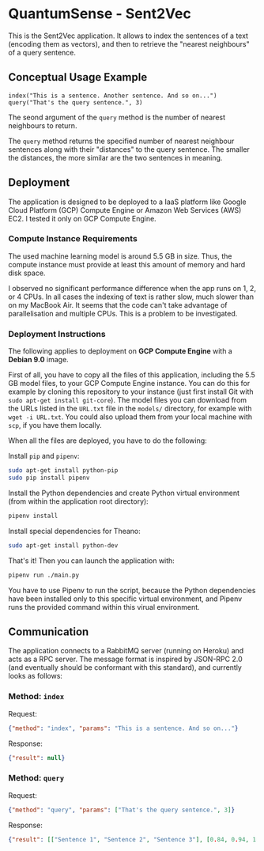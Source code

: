 # QuantumSense - Sent2Vec

This is the Sent2Vec application. It allows to index the sentences of a text (encoding them as vectors), and then to retrieve the "nearest neighbours" of a query sentence.

## Conceptual Usage Example

~~~
index("This is a sentence. Another sentence. And so on...")
query("That's the query sentence.", 3)
~~~

The seond argument of the `query` method is the number of nearest neighbours to return.

The `query` method returns the specified number of nearest neighbour sentences along with their "distances" to the query sentence. The smaller the distances, the more similar are the two sentences in meaning.

## Deployment

The application is designed to be deployed to a IaaS platform like Google Cloud Platform (GCP) Compute Engine or Amazon Web Services (AWS) EC2. I tested it only on GCP Compute Engine.

### Compute Instance Requirements

The used machine learning model is around 5.5 GB in size. Thus, the compute instance must provide at least this amount of memory and hard disk space.

I observed no significant performance difference when the app runs on 1, 2, or 4 CPUs. In all cases the indexing of text is rather slow, much slower than on my MacBook Air. It seems that the code can't take advantage of parallelisation and multiple CPUs. This is a problem to be investigated.

### Deployment Instructions

The following applies to deployment on **GCP Compute Engine** with a **Debian 9.0** image.

First of all, you have to copy all the files of this application, including the 5.5 GB model files, to your GCP Compute Engine instance. You can do this for example by cloning this repository to your instance (just first install Git with `sudo apt-get install git-core`). The model files you can download from the URLs listed in the `URL.txt` file in the `models/` directory, for example with `wget -i URL.txt`. You could also upload them from your local machine with `scp`, if you have them locally.

When all the files are deployed, you have to do the following:

Install `pip` and `pipenv`:

~~~bash
sudo apt-get install python-pip
sudo pip install pipenv
~~~

Install the Python dependencies and create Python virtual environment (from within the application root directory):

~~~bash
pipenv install
~~~

Install special dependencies for Theano:

~~~bash
sudo apt-get install python-dev
~~~

That's it! Then you can launch the application with:

~~~bash
pipenv run ./main.py
~~~

You have to use Pipenv to run the script, because the Python dependencies have been installed only to this specific virtual environment, and Pipenv runs the provided command within this virual environment.


## Communication

The application connects to a RabbitMQ server (running on Heroku) and acts as a RPC server. The message format is inspired by JSON-RPC 2.0 (and eventually should be conformant with this standard), and currently looks as follows:

### Method: `index`

Request:

~~~json
{"method": "index", "params": "This is a sentence. And so on..."}
~~~

Response:

~~~json
{"result": null}
~~~

### Method: `query`

Request:

~~~json
{"method": "query", "params": ["That's the query sentence.", 3]}
~~~

Response:

~~~json
{"result": [["Sentence 1", "Sentence 2", "Sentence 3"], [0.84, 0.94, 1.04]]}
~~~

